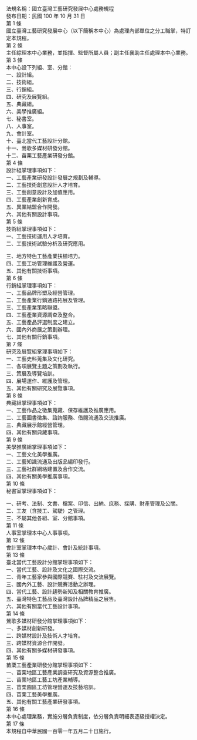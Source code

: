 法規名稱：國立臺灣工藝研究發展中心處務規程  
發布日期：民國 100 年 10 月 31 日  
第 1 條  
國立臺灣工藝研究發展中心（以下簡稱本中心）為處理內部單位之分工職掌，特訂定本規程。  
第 2 條  
主任綜理本中心業務，並指揮、監督所屬人員；副主任襄助主任處理本中心業務。  
第 3 條  
本中心設下列組、室、分館：  
一、設計組。  
二、技術組。  
三、行銷組。  
四、研究及展覽組。  
五、典藏組。  
六、美學推廣組。  
七、秘書室。  
八、人事室。  
九、會計室。  
十、臺北當代工藝設計分館。  
十一、鶯歌多媒材研發分館。  
十二、苗栗工藝產業研發分館。  
第 4 條  
設計組掌理事項如下：  
一、工藝產業研發設計發展之規劃及輔導。  
二、工藝技術創意設計人才培育。  
三、工藝創意設計及加值應用。  
四、工藝產業創新育成。  
五、異業結盟合作開發。  
六、其他有關設計事項。  
第 5 條  
技術組掌理事項如下：  
一、工藝技術運用人才培育。  
二、工藝技術試驗分析及研究應用。  


三、地方特色工藝產業扶植培力。  
四、工藝工坊管理維護及營運。  
五、其他有關技術事項。  
第 6 條  
行銷組掌理事項如下：  
一、工藝品牌形塑及經營管理。  
二、工藝產業行銷通路拓展及管理。  
三、工藝產業策略聯盟。  
四、工藝產業資源調查及整合。  
五、工藝產品評選制度之建立。  
六、國內外商展之策劃辦理。  
七、其他有關行銷事項。  
第 7 條  
研究及展覽組掌理事項如下：  
一、工藝史料蒐集及文化研究。  
二、各項展覽主題之策劃及執行。  
三、策展及導覽培訓。  
四、展場運作、維護及管理。  
五、其他有關研究及展覽事項。  
第 8 條  
典藏組掌理事項如下：  
一、工藝作品之徵集蒐藏、保存維護及推廣應用。  
二、工藝圖書徵集、諮詢服務、借閱流通及交流推廣。  
三、典藏展示館經營管理。  
四、其他有關典藏事項。  
第 9 條  
美學推廣組掌理事項如下：  
一、工藝文化美學推廣。  
二、工藝知識流通及出版品編印發行。  
三、工藝社群網絡建置及合作交流。  
四、其他有關美學推廣事項。  
第 10 條  
秘書室掌理事項如下：  


一、研考、法制、文書、檔案、印信、出納、庶務、採購、財產管理及公關。  
二、工友（含技工、駕駛）之管理。  
三、不屬其他各組、室、分館事項。  
第 11 條  
人事室掌理本中心人事事項。  
第 12 條  
會計室掌理本中心歲計、會計及統計事項。  
第 13 條  
臺北當代工藝設計分館掌理事項如下：  
一、當代工藝、設計及文化之國際交流。  
二、青年工藝家參與國際競賽、駐村及交流展覽。  
三、國內外工藝、設計競賽活動之辦理。  
四、當代工藝、設計趨勢新知及相關教育推廣。  
五、臺灣特色工藝品及臺灣設計品牌精品之展售。  
六、其他有關當代工藝設計事項。  
第 14 條  
鶯歌多媒材研發分館掌理事項如下：  
一、多媒材創新研發。  
二、跨媒材設計及技術人才培育。  
三、跨媒材資源合作開發。  
四、其他有關多媒材研發事項。  
第 15 條  
苗栗工藝產業研發分館掌理事項如下：  
一、苗栗地區工藝產業調查研究及資源整合推廣。  
二、苗栗地區工藝工坊產業輔導。  
三、苗栗園區工坊管理營運及技藝培訓。  
四、苗栗工藝美學推廣。  
五、其他有關工藝產業研發事項。  
第 16 條  
本中心處理業務，實施分層負責制度，依分層負責明細表逐級授權決定。  
第 17 條  
本規程自中華民國一百零一年五月二十日施行。  


